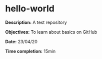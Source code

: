 # hello-world

**Description:** A test repository

**Objectives:** To learn about basics on GitHub

**Date:** 23/04/20

**Time completion:** 15min
